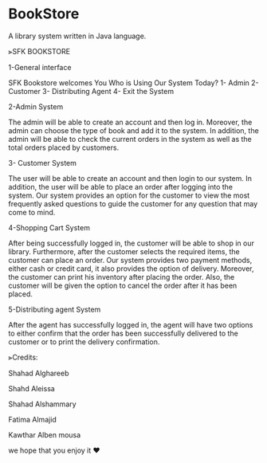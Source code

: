 # BookStore
A library system written in Java language.

⫸SFK BOOKSTORE

1-General interface

SFK Bookstore welcomes You Who is Using Our System Today? 1- Admin 2- Customer 3- Distributing Agent 4- Exit the System

2-Admin System

The admin will be able to create an account and then log in. Moreover, the admin can choose the type of book and add it to the system. In addition, the admin will be able to check the current orders in the system as well as the total orders placed by customers.

3- Customer System

The user will be able to create an account and then login to our system. In addition, the user will be able to place an order after logging into the system. Our system provides an option for the customer to view the most frequently asked questions to guide the customer for any question that may come to mind.

4-Shopping Cart System

After being successfully logged in, the customer will be able to shop in our library. Furthermore, after the customer selects the required items, the customer can place an order. Our system provides two payment methods, either cash or credit card, it also provides the option of delivery. Moreover, the customer can print his inventory after placing the order. Also, the customer will be given the option to cancel the order after it has been placed.

5-Distributing agent System

After the agent has successfully logged in, the agent will have two options to either confirm that the order has been successfully delivered to the customer or to print the delivery confirmation.

⫸Credits:

Shahad Alghareeb

Shahd Aleissa

Shahad Alshammary

Fatima Almajid

Kawthar Alben mousa

we hope that you enjoy it ❤
